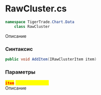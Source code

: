 
# RawCluster.cs
```csharp
namespace TigerTrade.Chart.Data  
    class RawCluster
```

Описание

### Синтаксис
```csharp
public void AddItem(IRawClusterItem item)
```

### Параметры
<mark style="color:red;">**`item`**</mark> <mark style="color:yellow;">`IRawClusterItem`</mark>  
 Описание  
  

                    
                    